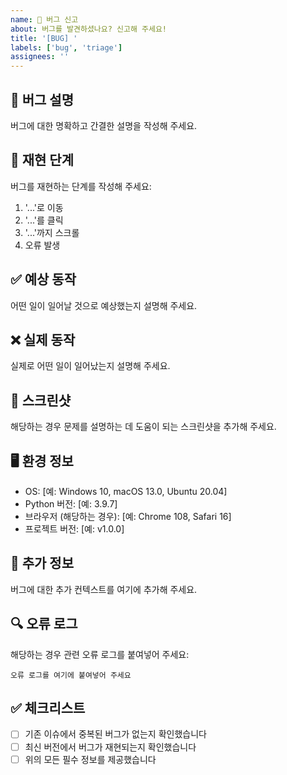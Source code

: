 ```yaml
---
name: 🐛 버그 신고
about: 버그를 발견하셨나요? 신고해 주세요!
title: '[BUG] '
labels: ['bug', 'triage']
assignees: ''
---
```


## 🐛 버그 설명
버그에 대한 명확하고 간결한 설명을 작성해 주세요.

## 🔄 재현 단계
버그를 재현하는 단계를 작성해 주세요:

1. '...'로 이동
2. '...'를 클릭
3. '...'까지 스크롤
4. 오류 발생

## ✅ 예상 동작
어떤 일이 일어날 것으로 예상했는지 설명해 주세요.

## ❌ 실제 동작
실제로 어떤 일이 일어났는지 설명해 주세요.

## 📸 스크린샷
해당하는 경우 문제를 설명하는 데 도움이 되는 스크린샷을 추가해 주세요.

## 🖥️ 환경 정보
- OS: [예: Windows 10, macOS 13.0, Ubuntu 20.04]
- Python 버전: [예: 3.9.7]
- 브라우저 (해당하는 경우): [예: Chrome 108, Safari 16]
- 프로젝트 버전: [예: v1.0.0]

## 📝 추가 정보
버그에 대한 추가 컨텍스트를 여기에 추가해 주세요.

## 🔍 오류 로그
해당하는 경우 관련 오류 로그를 붙여넣어 주세요:

```
오류 로그를 여기에 붙여넣어 주세요
```

## ✅ 체크리스트
- [ ] 기존 이슈에서 중복된 버그가 없는지 확인했습니다
- [ ] 최신 버전에서 버그가 재현되는지 확인했습니다
- [ ] 위의 모든 필수 정보를 제공했습니다 
